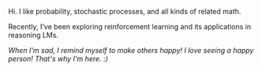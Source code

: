  Hi. I like probability, stochastic processes, and all kinds of related math.
 
 Recently, I've been exploring reinforcement learning and its applications in reasoning LMs.

 *When I'm sad, I remind myself to make others happy! I love seeing a happy person! 
 That's why I'm here. :)*

<!--
**javier-cramirez/javier-cramirez** is a ✨ _special_ ✨ repository because its `README.md` (this file) appears on your GitHub profile.

Here are some ideas to get you started:

- 🔭 I’m currently working on ...
- 🌱 I’m currently learning ...
- 👯 I’m looking to collaborate on ...
- 🤔 I’m looking for help with ...
- 💬 Ask me about ...
- 📫 How to reach me: ...
- 😄 Pronouns: ...
- ⚡ Fun fact: ...
-->
